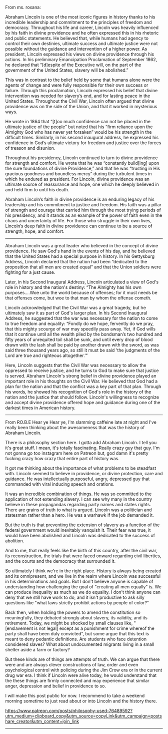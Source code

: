 From ms. roxana:

Abraham Lincoln is one of the most iconic figures in history thanks to his incredible leadership and commitment to the principles of freedom and democracy. Throughout his life and career, Lincoln was heavily influenced by his faith in divine providence and he often expressed this in his rhetoric and public statements. He believed that, while humans had agency to control their own destinies, ultimate success and ultimate justice were not possible without the guidance and intervention of a higher power. As president, Lincoln expressed his views on divine providence through his actions. In his preliminary Emancipation Proclamation of September 1862, he declared that “[d]espite of the Executive will, on the part of the government of the United States, slavery will be abolished.”

This was in contrast to the belief held by some that humans alone were the agents of change and were fully responsible for their own success or failure. Through this proclamation, Lincoln expressed his belief that divine intervention was needed for slavery’s end, and for lasting peace in the United States. Throughout the Civil War, Lincoln often argued that divine providence was on the side of the Union, and that it worked in mysterious ways.

He wrote in 1864 that “[t]oo much confidence can not be placed in the ultimate justice of the people” but noted that his “firm reliance upon the Almighty God who has never yet forsaken” would be his strength in the difficult times. Similarly, in his second inaugural address, he expressed his confidence in God’s ultimate victory for freedom and justice over the forces of treason and disunion.

Throughout his presidency, Lincoln continued to turn to divine providence for strength and comfort. He wrote that he was “constantly build[ing] upon the sure foundations of divine Providence,” and that he was “trusting in His gracious goodness and boundless mercy” during the turbulent times in which he endured as president. For Lincoln, divine providence was an ultimate source of reassurance and hope, one which he deeply believed in and held firm to until his death.

Abraham Lincoln’s faith in divine providence is an enduring legacy of his leadership and his commitment to justice and freedom. His faith was a pillar of strength and courage that carried him through the most trying periods of his presidency, and it stands as an example of the power of faith even in the chaos and uncertainty of life. For those who struggle in their own lives, Lincoln’s deep faith in divine providence can continue to be a source of strength, hope, and comfort.

---

Abraham Lincoln was a great leader who believed in the concept of divine providence. He saw God's hand in the events of his day, and he believed that the United States had a special purpose in history. In his Gettysburg Address, Lincoln declared that the nation had been “dedicated to the proposition that all men are created equal” and that the Union soldiers were fighting for a just cause.

Later, in his Second Inaugural Address, Lincoln articulated a view of God's role in history and the nation's destiny: “The Almighty has his own purposes….Woe unto the world because of offenses; for it must needs be that offenses come, but woe to that man by whom the offense cometh.

Lincoln acknowledged that the Civil War was a great tragedy, but he ultimately saw it as part of God's larger plan. In his Second Inaugural Address, he suggested that the war was necessary for the nation to come to true freedom and equality: “Fondly do we hope, fervently do we pray, that this mighty scourge of war may speedily pass away. Yet, if God wills that it continue until all the wealth piled by the bondsman’s two hundred and fifty years of unrequited toil shall be sunk, and until every drop of blood drawn with the lash shall be paid by another drawn with the sword, as was said three thousand years ago, so still it must be said 'the judgments of the Lord are true and righteous altogether.’”

Here, Lincoln suggests that the Civil War was necessary to allow the oppressed to receive justice, and he turns to God to make sure that justice is served. Abraham Lincoln's strong belief in divine providence played an important role in his thoughts on the Civil War. He believed that God had a plan for the nation and that the conflict was a key part of that plan. Through his words, he showed his recognition of God's role in the history of the nation and the justice that should follow. Lincoln's willingness to recognize and accept divine providence offered hope and guidance during one of the darkest times in American history.

---

From RO.B.E
Hear ye Hear ye, I'm slamming caffeine late at night and I've really been thinking about the awesomeness that was the history of Abraham Lincoln.

There is a philosophy section here. I gotta add Abraham Lincoln. I tell you it's great stuff. I mean, it's totally fascinating. Really crazy guy that guy. I'm not gonna go too instagram here on Patreon but, god damn it's pretty fucking crazy how crazy that entire part of history was.

It got me thinking about the importance of what problems to be steadfast with. Lincoln seemed to believe in providence, or divine protection, care and guidance. He was intellectually purposeful, angry, depressed guy that commanded with viral inducing speech and orations.

It was an incredible combination of things. He was so committed to the application of not extending slavery. I can see why many in the country believe in these propagandas regarding party names and states rights. There are grains of truth to what is argued. Lincoln was a politician and statesman rather than a hero. He was a warhawk if the job demanded it.

But the truth is that preventing the extension of slavery as a function of the federal government would inevitably vanquish it. Their fear was true, it would have been abolished and Lincoln was dedicated to the success of abolition.

And to me, that really feels like the birth of this country, after the civil war, its reconstruction, the trials that were faced onward regarding civil liberties, and the courts and the democracy that surrounded it.

So ultimately I think we're in the right place. History is always being created and its omnipresent, and we live in the realm where Lincoln was successful in his determinations and goals. But I don't believe anyone is capable of understanding how challenging the goal of "creating all men equally" is. We can produce inequality as much as we do equality. I don't think anyone can deny that we still have work to do, and it isn't productive to ask silly questions like "what laws strictly prohibit actions by people of color?"

Back then, when holding the powers to amend the constitution so meaningfully, they debated strongly about slavery, its validity, and its retirement. Today, we might be shocked by small clauses like, "[enslavement is not legal] except as a punishment for crime whereof the party shall have been duly convicted", but some argue that this text is meant to deny pedantic definitions. Are students who face detention considered slaves? What about undocumented migrants living in a small shelter aside a farm or factory?

But these kinds are of things are attempts of truth. We can argue that there were and are always clever constructions of law, order and even psychological control with policing during the Jim Crow era or in the current drug war era. I think if Lincoln were alive today, he would understand that the these things are firmly connected and may experience that similar anger, depression and belief in providence to so.

I will make this post public for now. I recommend to take a weekend morning sometime to just read about or into Lincoln and the history there.

https://www.patreon.com/posts/philosophy-used-76489592?utm_medium=clipboard_copy&utm_source=copyLink&utm_campaign=postshare_creator&utm_content=join_link

---

